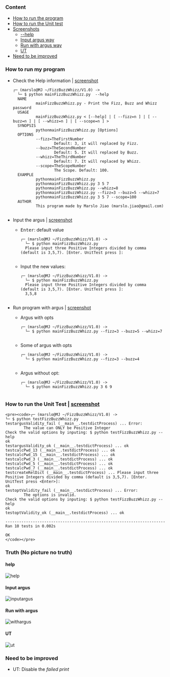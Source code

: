 ### Content
- [How to run the program](https://github.com/Marslo/Others/tree/master/FizzBuzzWhizz#how-to-run-my-program)
- [How to run the Unit test](https://github.com/Marslo/Others/tree/master/FizzBuzzWhizz#how-to-run-the-unit-test)
- [Screenshots](https://github.com/Marslo/Others/tree/master/FizzBuzzWhizz#truth-no-picture-no-truth)
    - [--help](https://github.com/Marslo/Others/tree/master/FizzBuzzWhizz#help)
    - [Input argus way](https://github.com/Marslo/Others/tree/master/FizzBuzzWhizz#input-argus)
    - [Run with argus way](https://github.com/Marslo/Others/tree/master/FizzBuzzWhizz#run-with-argus)
    - [UT](https://github.com/Marslo/Others/tree/master/FizzBuzzWhizz#ut)
- [Need to be improved](https://github.com/Marslo/Others/tree/master/FizzBuzzWhizz#need-to-be-improved)

### How to run my program
- Check the Help information | [screenshot](https://github.com/Marslo/Others/tree/master/FizzBuzzWhizz#help)
    <pre><code>┌─ (marslo@MJ ~/FizzBuzzWhizz/V1.0) ->
    └─ $ python mainFizzBuzzWhizz.py  --help
    NAME
            mainFizzBuzzWhizz.py - Print the Fizz, Buzz and Whizz password
    USAGE
            mainFizzBuzzWhizz.py < [--help] | [ --fizz=n ] | [ --buzz=n ] | [ --whizz=n ] | [ --scope=n ] >
    SYNOPSIS
            pythonmainFizzBuzzWhizz.py [Options]
    OPTIONS
            --fizz=TheFirstNumber
                    Default: 3, it will replaced by Fizz.
            --buzz=TheSecondNumber
                    Default: 5. It will replaced by Buzz.
            --whizz=TheThirdNumber
                    Default: 7. It will replaced by Whizz.
            --scope=TheScopeNumber
                    The Scope. Default: 100.
    EXAMPLE
            pythonmainFizzBuzzWhizz.py
            pythonmainFizzBuzzWhizz.py 3 5 7
            pythonmainFizzBuzzWhizz.py --whizz=8
            pythonmainFizzBuzzWhizz.py --fizz=3 --buzz=5 --whizz=7
            pythonmainFizzBuzzWhizz.py 3 5 7 --scope=100
    AUTHOR
            This program made by Marslo Jiao (marslo.jiao@gmail.com)
    </code></pre>

- Input the argus | [screenshot](https://github.com/Marslo/Others/tree/master/FizzBuzzWhizz#input-argus)
    - <kbd>Enter</kbd>: default value
        <pre><code>┌─ (marslo@MJ ~/FizzBuzzWhizz/V1.0) ->
        └─ $ python mainFizzBuzzWhizz.py
        Please input three Positive Integers divided by comma (default is 3,5,7). [Enter. UnitTest press <Enter>]:
        </code></pre>

    - Input the new values:
        <pre><code>┌─ (marslo@MJ ~/FizzBuzzWhizz/V1.0) ->
        └─ $ python mainFizzBuzzWhizz.py
        Please input three Positive Integers divided by comma (default is 3,5,7). [Enter. UnitTest press <Enter>]:
        3,5,8
        </code></pre>

- Run program with argus | [screenshot](https://github.com/Marslo/Others/tree/master/FizzBuzzWhizz#run-with-argus)
    - Argus with opts
        <pre><code>┌─ (marslo@MJ ~/FizzBuzzWhizz/V1.0) ->
        └─ $ python mainFizzBuzzWhizz.py --fizz=3 --buzz=5 --whizz=7
        </code></pre>

    - Some of argus with opts
        <pre><code>┌─ (marslo@MJ ~/FizzBuzzWhizz/V1.0) ->
        └─ $ python mainFizzBuzzWhizz.py --fizz=3 --buzz=4
        </code></pre>

    - Argus without opt:
        <pre><code>┌─ (marslo@MJ ~/FizzBuzzWhizz/V1.0) ->
        └─ $ python mainFizzBuzzWhizz.py 3 6 9
        </code></pre>

### How to run the Unit Test | [screenshot](https://github.com/Marslo/Others/tree/master/FizzBuzzWhizz#ut)
    <pre><code>┌─ (marslo@MJ ~/FizzBuzzWhizz/V1.0) ->
    └─ $ python testFizzBuzzWhizz.py 
    testargusValidity_fail (__main__.testdictProcess) ... Error:
            The value can ONLY be Positive Integer
    Check the valid options by inputing: $ python testFizzBuzzWhizz.py --help
    ok
    testargusValidity_ok (__main__.testdictProcess) ... ok
    testcalcPwd_13 (__main__.testdictProcess) ... ok
    testcalcPwd_15 (__main__.testdictProcess) ... ok
    testcalcPwd_3 (__main__.testdictProcess) ... ok
    testcalcPwd_5 (__main__.testdictProcess) ... ok
    testcalcPwd_7 (__main__.testdictProcess) ... ok
    testcreateRelDict (__main__.testdictProcess) ... Please input three Positive Integers divided by comma (default is 3,5,7). [Enter. UnitTest press <Enter>]:
    ok
    testoptValidity_fail (__main__.testdictProcess) ... Error:
            The options is invalid.
    Check the valid options by inputing: $ python testFizzBuzzWhizz.py --help
    ok
    testoptValidity_ok (__main__.testdictProcess) ... ok

    ----------------------------------------------------------------------
    Ran 10 tests in 0.002s

    OK
    </code></pre>

### Truth (No picture no truth)
#### help
![help](https://github.com/Marslo/Others/blob/master/FizzBuzzWhizz/Screenshots/help.png?raw=true)

#### Input argus
![inputargus](https://github.com/Marslo/Others/blob/master/FizzBuzzWhizz/Screenshots/inputargus.png?raw=true)

#### Run with argus
![withargus](https://github.com/Marslo/Others/blob/master/FizzBuzzWhizz/Screenshots/withargus.png?raw=true)

#### UT
![ut](https://github.com/Marslo/Others/blob/master/FizzBuzzWhizz/Screenshots/ut.png?raw=true)

### Need to be improved
- UT: Disable the _failed print_
